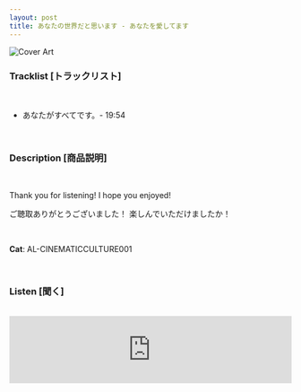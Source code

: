 ```yaml
---
layout: post
title: あなたの世界だと思います - あなたを愛してます
---
```


![Cover Art]({{site.baseurl}}/assets/images/あなたを愛してます-Cover.jpg)


### Tracklist [トラックリスト]

<br>

-  あなたがすべてです。- 19:54

<br>

### Description [商品説明]

<br>

Thank you for listening! I hope you enjoyed!

ご聴取ありがとうございました！ 楽しんでいただけましたか！

<br> 

**Cat**: AL-CINEMATICCULTURE001

<br>

### Listen [聞く]

<br>

<iframe style="border: 0; width: 100%; height: 120px;" src="https://bandcamp.com/EmbeddedPlayer/album=3609040038/size=large/bgcol=ffffff/linkcol=333333/tracklist=false/artwork=small/transparent=true/" seamless><a href="https://angellips.bandcamp.com/album/-">あなたを愛してます by あなたの世界だと思います</a></iframe>

<br>
